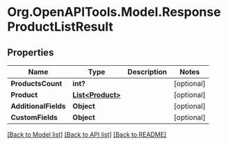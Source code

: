 # Org.OpenAPITools.Model.ResponseProductListResult

## Properties

Name | Type | Description | Notes
------------ | ------------- | ------------- | -------------
**ProductsCount** | **int?** |  | [optional] 
**Product** | [**List&lt;Product&gt;**](Product.md) |  | [optional] 
**AdditionalFields** | **Object** |  | [optional] 
**CustomFields** | **Object** |  | [optional] 

[[Back to Model list]](../README.md#documentation-for-models) [[Back to API list]](../README.md#documentation-for-api-endpoints) [[Back to README]](../README.md)

